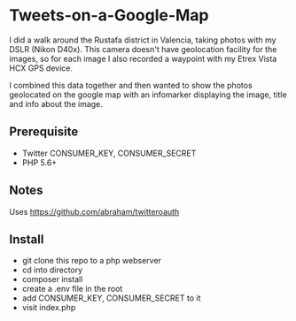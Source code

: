 # Tweets-on-a-Google-Map

I did a walk around the Rustafa district in Valencia, taking photos with my DSLR (Nikon D40x). This camera doesn't have geolocation facility for the images, so for each image I also recorded a waypoint with my Etrex Vista HCX GPS device. 

I combined this data together and then wanted to show the photos geolocated on the google map with an infomarker displaying the image, title and info about the image. 

## Prerequisite

- Twitter CONSUMER_KEY, CONSUMER_SECRET
- PHP 5.6+

## Notes

Uses https://github.com/abraham/twitteroauth

## Install

- git clone this repo to a php webserver
- cd into directory
- composer install
- create a .env file in the root
- add CONSUMER_KEY, CONSUMER_SECRET to it
- visit index.php

